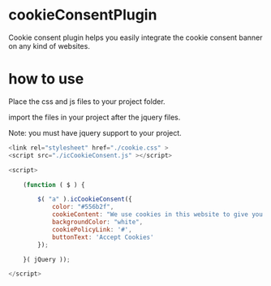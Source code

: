 # cookieConsentPlugin
Cookie consent plugin helps you easily integrate the cookie consent banner on any kind of websites.

# how to use
Place the css and js files to your project folder.

import the files in your project after the jquery files.

Note: you must have jquery support to your project.

```javascript
<link rel="stylesheet" href="./cookie.css" >
<script src="./icCookieConsent.js" ></script>

<script>

    (function ( $ ) {

        $( "a" ).icCookieConsent({
            color: "#556b2f",
            cookieContent: "We use cookies in this website to give you the best experience on oursite and show you relevant ads. To find out more, read our",
            backgroundColor: "white",
            cookiePolicyLink: '#',
            buttonText: 'Accept Cookies'
        });

    }( jQuery ));

</script>

```

